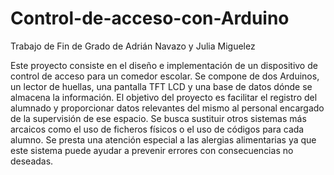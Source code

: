 # Control-de-acceso-con-Arduino
Trabajo de Fin de Grado de Adrián Navazo y Julia Miguelez

Este proyecto consiste en el diseño e implementación de un dispositivo de control
de acceso para un comedor escolar. Se compone de dos Arduinos, un lector de huellas,
una pantalla TFT LCD y una base de datos dónde se almacena la información. El objetivo del proyecto es facilitar el registro del alumnado y proporcionar datos relevantes
del mismo al personal encargado de la supervisión de ese espacio. Se busca sustituir
otros sistemas más arcaicos como el uso de ficheros físicos o el uso de códigos para
cada alumno. Se presta una atención especial a las alergias alimentarias ya que este sistema puede ayudar a prevenir errores con consecuencias no deseadas.
